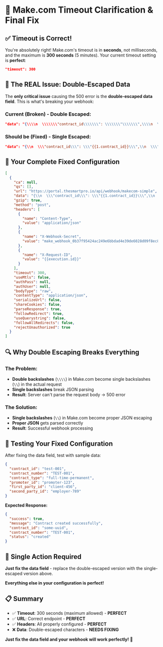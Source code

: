 # 🔧 Make.com Timeout Clarification & Final Fix

## ✅ **Timeout is Correct!**

You're absolutely right! Make.com's timeout is in **seconds**, not milliseconds, and the maximum is **300 seconds** (5 minutes). Your current timeout setting is **perfect**:

```json
"timeout": 300
```

## 🚨 **The REAL Issue: Double-Escaped Data**

The **only critical issue** causing the 500 error is the **double-escaped data field**. This is what's breaking your webhook:

### **Current (Broken) - Double Escaped:**

```json
"data": "{\\\\n  \\\\\\\"contract_id\\\\\\\": \\\\\\\"\\\\\\\",\\\\n  \\\\\\\"contract_number\\\\\\\": \\\\\\\"\\\\\\\",\\\\n  \\\\\\\"contract_type\\\\\\\": \\\\\\\"\\\\\\\",\\\\n  \\\\\\\"promoter_id\\\\\\\": \\\\\\\"\\\\\\\",\\\\n  \\\\\\\"first_party_id\\\\\\\": \\\\\\\"\\\\\\\",\\\\n  \\\\\\\"second_party_id\\\\\\\": \\\\\\\"\\\\\\\"\\\\n}"
```

### **Should be (Fixed) - Single Escaped:**

```json
"data": "{\\n  \\\"contract_id\\\": \\\"{{1.contract_id}}\\\",\\n  \\\"contract_number\\\": \\\"{{1.contract_number}}\\\",\\n  \\\"contract_type\\\": \\\"{{1.contract_type}}\\\",\\n  \\\"promoter_id\\\": \\\"{{1.promoter_id}}\\\",\\n  \\\"first_party_id\\\": \\\"{{1.first_party_id}}\\\",\\n  \\\"second_party_id\\\": \\\"{{1.second_party_id}}\\\"\\n}"
```

## 🚀 **Your Complete Fixed Configuration**

```json
[
  {
    "ca": null,
    "qs": [],
    "url": "https://portal.thesmartpro.io/api/webhook/makecom-simple",
    "data": "{\\n  \\\"contract_id\\\": \\\"{{1.contract_id}}\\\",\\n  \\\"contract_number\\\": \\\"{{1.contract_number}}\\\",\\n  \\\"contract_type\\\": \\\"{{1.contract_type}}\\\",\\n  \\\"promoter_id\\\": \\\"{{1.promoter_id}}\\\",\\n  \\\"first_party_id\\\": \\\"{{1.first_party_id}}\\\",\\n  \\\"second_party_id\\\": \\\"{{1.second_party_id}}\\\"\\n}",
    "gzip": true,
    "method": "post",
    "headers": [
      {
        "name": "Content-Type",
        "value": "application/json"
      },
      {
        "name": "X-Webhook-Secret",
        "value": "make_webhook_0b37f95424ac249e6bbdad4e39de6028d09f8ec8b84bd671b36c8905ec93f806"
      },
      {
        "name": "X-Request-ID",
        "value": "{{execution.id}}"
      }
    ],
    "timeout": 300,
    "useMtls": false,
    "authPass": null,
    "authUser": null,
    "bodyType": "raw",
    "contentType": "application/json",
    "serializeUrl": false,
    "shareCookies": false,
    "parseResponse": true,
    "followRedirect": true,
    "useQuerystring": false,
    "followAllRedirects": false,
    "rejectUnauthorized": true
  }
]
```

## 🔍 **Why Double Escaping Breaks Everything**

### **The Problem:**

- **Double backslashes** (`\\\\`) in Make.com become single backslashes (`\\`) in the actual request
- **Single backslashes** break JSON parsing
- **Result**: Server can't parse the request body → 500 error

### **The Solution:**

- **Single backslashes** (`\\`) in Make.com become proper JSON escaping
- **Proper JSON** gets parsed correctly
- **Result**: Successful webhook processing

## 🧪 **Testing Your Fixed Configuration**

After fixing the data field, test with sample data:

```json
{
  "contract_id": "test-001",
  "contract_number": "TEST-001",
  "contract_type": "full-time-permanent",
  "promoter_id": "promoter-123",
  "first_party_id": "client-456",
  "second_party_id": "employer-789"
}
```

**Expected Response:**

```json
{
  "success": true,
  "message": "Contract created successfully",
  "contract_id": "some-uuid",
  "contract_number": "TEST-001",
  "status": "created"
}
```

## 🎯 **Single Action Required**

**Just fix the data field** - replace the double-escaped version with the single-escaped version above.

**Everything else in your configuration is perfect!**

## 📋 **Summary**

- ✅ **Timeout**: 300 seconds (maximum allowed) - **PERFECT**
- ✅ **URL**: Correct endpoint - **PERFECT**
- ✅ **Headers**: All properly configured - **PERFECT**
- ❌ **Data**: Double-escaped characters - **NEEDS FIXING**

**Just fix the data field and your webhook will work perfectly!** 🚀
